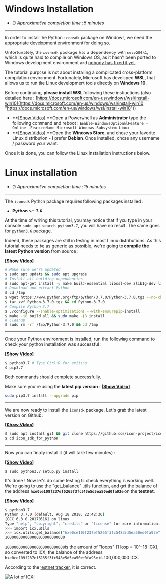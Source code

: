 # Windows Installation

- ⏰ *Approximative completion time :  5 minutes*

----

In order to install the Python `iconsdk` package on Windows, we need the appropriate development environment for doing so.

Unfortunately, the `iconsdk` package has a dependency with `secp256k1`, which is quite hard to compile on Windows OS, as it hasn't been ported to Windows development environment and [nobody has fixed it yet](https://github.com/ludbb/secp256k1-py/issues/28 "nobody has fixed it yet").

The tutorial purpose is not about installing a complicated cross-platform compilation environment. Fortunately, Microsoft has developed **WSL**, that allows us to run the Linux development tools directly on **Windows 10**.

Before continuing, **please install WSL** following these instructions (also detailed here : [https://docs.microsoft.com/en-us/windows/wsl/install-win10](https://docs.microsoft.com/en-us/windows/wsl/install-win10 "https://docs.microsoft.com/en-us/windows/wsl/install-win10"))

- **[[Show Video](https://gfycat.com/WholeSmartAttwatersprairiechicken "Show Video")] **Open a Powerwhell as **Administrator** type the following command and reboot :
    `Enable-WindowsOptionalFeature -Online -FeatureName Microsoft-Windows-Subsystem-Linux` 
- **[[Show Video](https://gfycat.com/CircularFearlessHylaeosaurus "Show Video")] **Open the **Windows Store**, and chose your favorite Linux distribution - I prefer **Debian**. Once installed, chose any username / password your want.

Once it is done, you can follow the Linux installation instructions below.

# Linux installation

- ⏰ *Approximative completion time : 15 minutes*

----

The `iconsdk` Python package requires following packages installed :

- **Python >= 3.6**

At the time of writing this tutorial, you may notice that if you type in your console `sudo apt search python3.7`, you will have no result. The same goes for `python3.6` package.

Indeed, these packages are still in testing in most Linux distributions. 
As this tutorial needs to be as generic as possible, we're going to **compile the latest Python version** from source :

**[[Show Video](https://gfycat.com/SlimThreadbareInsect "Show Video")]**

```bash
# Make sure we're updated
$ sudo apt update && sudo apt upgrade
# Install all building dependencies
$ sudo apt-get install -y make build-essential libssl-dev zlib1g-dev libbz2-dev libreadline-dev libsqlite3-dev wget curl llvm libncurses5-dev  libncursesw5-dev xz-utils tk-dev autoconf libtool libsecp256k1-dev
# Download and extract Python
$ cd /tmp
$ wget https://www.python.org/ftp/python/3.7.0/Python-3.7.0.tgz --no-check-certificate
$ tar xvf Python-3.7.0.tgz && cd Python-3.7.0
# Compile Python 3.7
$ ./configure --enable-optimizations --with-ensurepip=install
$ make -j8 build_all && sudo make -j8 install
# Cleanup
$ sudo rm -rf /tmp/Python-3.7.0 && cd /tmp
```

---

Once your Python environment is installed, run the following command to check your python installation was successful :

**[[Show Video](https://gfycat.com/GoodRadiantAmurminnow "Show Video")]**

```bash
$ python3.7 # Type Ctrl+D for exiting
$ pip3.7
```

Both commands should complete successfully.

Make sure you're using the **latest pip version** :
**[[Show Video](https://gfycat.com/AmpleHeftyDrever "Show Video")]**
```bash
sudo pip3.7 install --upgrade pip
```

---

We are now ready to install the `iconsdk` package.
Let's grab the latest version on Github :

**[[Show Video](https://gfycat.com/ComplicatedFloweryBlueandgoldmackaw "Show Video")]**
```bash
$ sudo apt install git && git clone https://github.com/icon-project/icon_sdk_for_python.git
$ cd icon_sdk_for_python
```

---
Now you can finally install it (it will take few minutes) :

**[[Show Video](https://gfycat.com/ThunderousNeighboringLabradorretriever "Show Video")]**
```bash
$ sudo python3.7 setup.py install
```

It's done ! Now let's do some testing to check everything is working well.
We're going to use the "get_balance" utils function, and get the balance of the address **`hxe0ce109f237ef5265f3fc548e5d5ea50ed0fa93e`** on the **testnet**.

**[[Show Video](https://gfycat.com/HonestBareFlyingsquirrel "Show Video")]**
```bash
$ python3.7
Python 3.7.0 (default, Aug 18 2018, 22:42:36)
[GCC 6.3.0 20170516] on linux
Type "help", "copyright", "credits" or "license" for more information.
>>> import icx.utils
>>> icx.utils.get_balance("hxe0ce109f237ef5265f3fc548e5d5ea50ed0fa93e", "https://testwallet.icon.foundation/api/")
100000000000000000000000000
```

`100000000000000000000000000`is the amount of "loops" (1 loop = 10^-18 ICX), so converted to ICX, the balance of the address `hxe0ce109f237ef5265f3fc548e5d5ea50ed0fa93e` is 100,000,000 ICX.

According to the [testnet tracker](https://trackerdev.icon.foundation/address/hxe0ce109f237ef5265f3fc548e5d5ea50ed0fa93e "testnet tracker"), it is correct.

![A lot of ICX!](https://i.imgur.com/4Ds0apv.png "A lot of ICX!")


